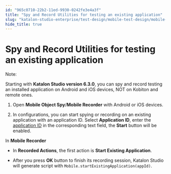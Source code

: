 ```yaml
---
id: "965c0710-22b2-11ed-9930-0242fe3e4a3f"
title: "Spy and Record Utilities for testing an existing application"
slug: "katalon-studio-enterprise/test-design/mobile-test-design/mobile-record-and-spy-utilities/spy-and-record-utilities-for-testing-an-existing-application"
hide_title: true
---
```


# <a id="id" class="anchor_top_offset"/><a id="ariaid-title1" class="anchor_top_offset"/>Spy and Record Utilities for testing an existing application

<div xmlns="http://www.w3.org/1999/xhtml" className="note note note_note"><span className="note__title">Note:</span> 
  <p className="p">Starting with <strong className="ph b">Katalon Studio version 6.3.0</strong>, you
    can spy and record testing an installed application on Android and
    iOS devices, NOT on Kobiton and remote ones.</p> 
</div>
<ol xmlns="http://www.w3.org/1999/xhtml" className="ol"><li className="li">     <p className="p">Open <strong className="ph b">Mobile Object Spy</strong>/<strong className="ph b">Mobile         Recorder</strong> with Android or iOS devices.</p>   </li><li className="li">     <p className="p">In configurations, you can start spying or recording on an       existing application with an application ID. Select       <strong className="ph b">Application ID</strong>, enter the <a className="xref" href="/docs/katalon-studio-enterprise/keywords/mobile-keywords/mobile-start-existing-application">application         ID</a> in the corresponding text field, the <strong className="ph b">Start</strong>       button will be enabled.</p>   </li></ol> 
<p xmlns="http://www.w3.org/1999/xhtml" className="p">In <strong className="ph b">Mobile Recorder</strong> </p> 
<ul xmlns="http://www.w3.org/1999/xhtml" className="ul"><li className="li">     <p className="p">In <strong className="ph b">Recorded Actions</strong>, the first action is       <strong className="ph b">Start Existing Application</strong>.</p>   </li><li className="li">     <p className="p">After you press <strong className="ph b">OK</strong> button to finish its       recording session, Katalon Studio will generate script with       <code className="ph codeph">Mobile.startExistingApplication(appId)</code>.</p>   </li></ul> 

